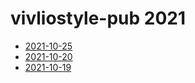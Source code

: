# vivliostyle-pub 2021

- [2021-10-25](2021-10-25.md)
- [2021-10-20](2021-10-20.md)
- [2021-10-19](2021-10-19.md)
